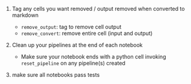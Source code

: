 
1.  Tag any cells you want removed / output removed when converted to markdown
    - `remove_output`: tag to remove cell output 
    - `remove_convert`: remove entire cell (input and output)
2.  Clean up your pipelines at the end of each notebook
    - Make sure your notebook ends with a python cell invoking `reset_pipeline` on any pipeline(s) created

2.  make sure all notebooks pass tests